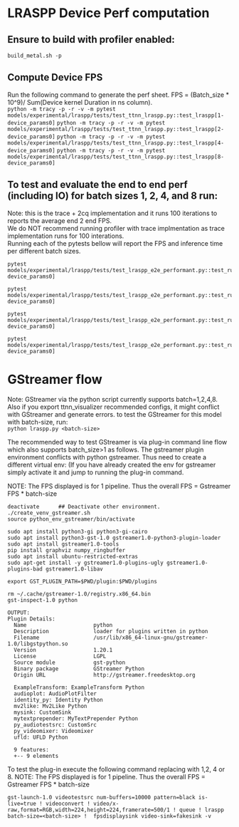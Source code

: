# LRASPP Device Perf computation

## Ensure to build with profiler enabled:
`build_metal.sh -p`

## Compute Device FPS
Run the following command to generate the perf sheet. FPS = (Batch_size * 10^9)/ Sum(Device kernel Duration in ns column).<br>
`python -m tracy -p -r -v -m pytest models/experimental/lraspp/tests/test_ttnn_lraspp.py::test_lraspp[1-device_params0]`
`python -m tracy -p -r -v -m pytest models/experimental/lraspp/tests/test_ttnn_lraspp.py::test_lraspp[2-device_params0]`
`python -m tracy -p -r -v -m pytest models/experimental/lraspp/tests/test_ttnn_lraspp.py::test_lraspp[4-device_params0]`
`python -m tracy -p -r -v -m pytest models/experimental/lraspp/tests/test_ttnn_lraspp.py::test_lraspp[8-device_params0]`


## To test and evaluate the end to end perf (including IO) for batch sizes 1, 2, 4, and 8 run:
Note: this is the trace + 2cq implementation and it runs 100 iterations to reports the average end 2 end FPS.<br>
We do NOT recommend running profiler with trace implmentation as trace implementation runs for 100 interations.<br>
Running each of the pytests bellow will report the FPS and inference time per different batch sizes.<br>
```
pytest models/experimental/lraspp/tests/test_lraspp_e2e_performant.py::test_run_lraspp_trace_2cq_inference[1-device_params0]
```
```
pytest models/experimental/lraspp/tests/test_lraspp_e2e_performant.py::test_run_lraspp_trace_2cq_inference[2-device_params0]
```
```
pytest models/experimental/lraspp/tests/test_lraspp_e2e_performant.py::test_run_lraspp_trace_2cq_inference[4-device_params0]
```
```
pytest models/experimental/lraspp/tests/test_lraspp_e2e_performant.py::test_run_lraspp_trace_2cq_inference[8-device_params0]
```

# GStreamer flow
Note: GStreamer via the python script currently supports batch=1,2,4,8. Also if you export ttnn_visualizer recommended configs, it might conflict with GStreamer and generate errors. to test the GStreamer for this model with batch-size, run:<br>
`python lraspp.py <batch-size>`

The recommended way to test GStreamer is via plug-in command line flow which also supports batch_size>1 as follows. The gstreamer plugin environment conflicts with python gstreamer. Thus need to create a different virtual env: (If you have already created the env for gstreamer simply activate it and jump to running the plug-in command.

NOTE: The FPS displayed is for 1 pipeline. Thus the overall FPS = Gstreamer FPS * batch-size
```
deactivate		## Deactivate other environment.
./create_venv_gstreamer.sh
source python_env_gstreamer/bin/activate
```
```
sudo apt install python3-gi python3-gi-cairo
sudo apt install python3-gst-1.0 gstreamer1.0-python3-plugin-loader
sudo apt install gstreamer1.0-tools
pip install graphviz numpy_ringbuffer
sudo apt install ubuntu-restricted-extras
sudo apt-get install -y gstreamer1.0-plugins-ugly gstreamer1.0-plugins-bad gstreamer1.0-libav
```
```
export GST_PLUGIN_PATH=$PWD/plugin:$PWD/plugins
```
```
rm ~/.cache/gstreamer-1.0/registry.x86_64.bin
gst-inspect-1.0 python
```
```
OUTPUT:
Plugin Details:
  Name                     python
  Description              loader for plugins written in python
  Filename                 /usr/lib/x86_64-linux-gnu/gstreamer-1.0/libgstpython.so
  Version                  1.20.1
  License                  LGPL
  Source module            gst-python
  Binary package           GStreamer Python
  Origin URL               http://gstreamer.freedesktop.org

  ExampleTransform: ExampleTransform Python
  audioplot: AudioPlotFilter
  identity_py: Identity Python
  mv2like: Mv2Like Python
  mysink: CustomSink
  mytextprepender: MyTextPrepender Python
  py_audiotestsrc: CustomSrc
  py_videomixer: Videomixer
  ufld: UFLD Python

  9 features:
  +-- 9 elements
```
To test the plug-in execute the following command replacing <batch-size> with 1,2, 4 or 8.
NOTE: The FPS displayed is for 1 pipeline. Thus the overall FPS = Gstreamer FPS * batch-size
```
gst-launch-1.0 videotestsrc num-buffers=10000 pattern=black is-live=true ! videoconvert ! video/x-raw,format=RGB,width=224,height=224,framerate=500/1 ! queue ! lraspp batch-size=<batch-size> !  fpsdisplaysink video-sink=fakesink -v
```
